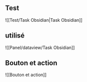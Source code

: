 ## Test 
![[Test/Task Obsidian|Task Obsidian]]

## utilisé 

![[Panel/dataview/Task Obsidian]]



## Bouton et action 
![[Bouton et action]]